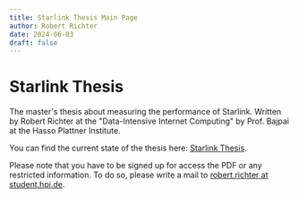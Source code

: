 ```yaml
---
title: Starlink Thesis Main Page
author: Robert Richter
date: 2024-06-03
draft: false
---
```



# Starlink Thesis

The master's thesis about measuring the performance of Starlink. Written by Robert Richter at the "Data-Intensive Internet Computing" by Prof. Bajpai at the Hasso Plattner Institute.

You can find the current state of the thesis here: [Starlink Thesis](/main.pdf).

Please note that you have to be signed up for access the PDF or any restricted information. To do so, please write a mail to [robert.richter at student.hpi.de](mailto:robert.richter@student.hpi.de).

